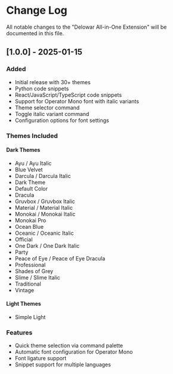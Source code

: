 # Change Log

All notable changes to the "Delowar All-in-One Extension" will be documented in this file.

## [1.0.0] - 2025-01-15

### Added

- Initial release with 30+ themes
- Python code snippets
- React/JavaScript/TypeScript code snippets
- Support for Operator Mono font with italic variants
- Theme selector command
- Toggle italic variant command
- Configuration options for font settings

### Themes Included

#### Dark Themes

- Ayu / Ayu Italic
- Blue Velvet
- Darcula / Darcula Italic
- Dark Theme
- Default Color
- Dracula
- Gruvbox / Gruvbox Italic
- Material / Material Italic
- Monokai / Monokai Italic
- Monokai Pro
- Ocean Blue
- Oceanic / Oceanic Italic
- Official
- One Dark / One Dark Italic
- Party
- Peace of Eye / Peace of Eye Dracula
- Professional
- Shades of Grey
- Slime / Slime Italic
- Traditional
- Vintage

#### Light Themes

- Simple Light

### Features

- Quick theme selection via command palette
- Automatic font configuration for Operator Mono
- Font ligature support
- Snippet support for multiple languages

